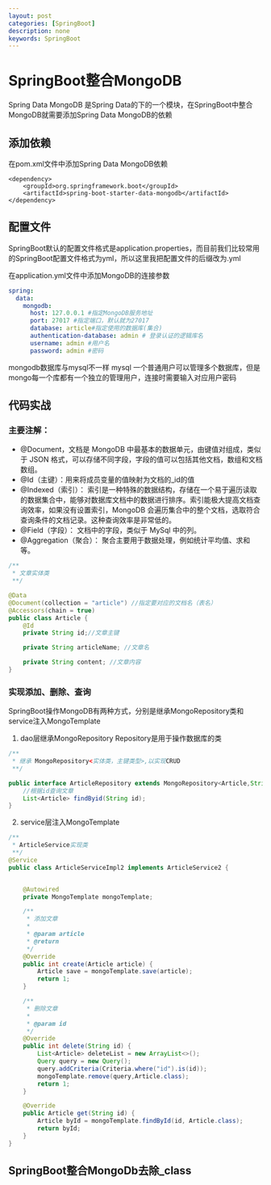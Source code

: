 ```yaml
---
layout: post
categories: [SpringBoot]
description: none
keywords: SpringBoot
---
```

# SpringBoot整合MongoDB
Spring Data MongoDB 是Spring Data的下的一个模块，在SpringBoot中整合MongoDB就需要添加Spring Data MongoDB的依赖

## 添加依赖
在pom.xml文件中添加Spring Data MongoDB依赖
```text
<dependency>
	<groupId>org.springframework.boot</groupId>
	<artifactId>spring-boot-starter-data-mongodb</artifactId>
</dependency>
```

## 配置文件
SpringBoot默认的配置文件格式是application.properties，而目前我们比较常用的SpringBoot配置文件格式为yml，所以这里我把配置文件的后缀改为.yml

在application.yml文件中添加MongoDB的连接参数
```yaml
spring:
  data:
    mongodb:
      host: 127.0.0.1 #指定MongoDB服务地址
      port: 27017 #指定端口，默认就为27017
      database: article#指定使用的数据库(集合)
      authentication-database: admin # 登录认证的逻辑库名
      username: admin #用户名
      password: admin #密码
```
mongodb数据库与mysql不一样 mysql 一个普通用户可以管理多个数据库，但是mongo每一个库都有一个独立的管理用户，连接时需要输入对应用户密码

## 代码实战
### 主要注解：
- @Document，文档是 MongoDB 中最基本的数据单元，由键值对组成，类似于 JSON 格式，可以存储不同字段，字段的值可以包括其他文档，数组和文档数组。
- @Id（主键）：用来将成员变量的值映射为文档的_id的值
- @Indexed（索引）： 索引是一种特殊的数据结构，存储在一个易于遍历读取的数据集合中，能够对数据库文档中的数据进行排序。索引能极大提高文档查询效率，如果没有设置索引，MongoDB 会遍历集合中的整个文档，选取符合查询条件的文档记录。这种查询效率是非常低的。
- @Field（字段）： 文档中的字段，类似于 MySql 中的列。
- @Aggregation（聚合）： 聚合主要用于数据处理，例如统计平均值、求和等。
```java
/**
 * 文章实体类
 **/

@Data
@Document(collection = "article") //指定要对应的文档名（表名）
@Accessors(chain = true)
public class Article {
    @Id
    private String id;//文章主键

    private String articleName; //文章名

    private String content; //文章内容
}

```

### 实现添加、删除、查询
SpringBoot操作MongoDB有两种方式，分别是继承MongoRepository类和service注入MongoTemplate

1. dao层继承MongoRepository
Repository是用于操作数据库的类
```java
/**
 * 继承 MongoRepository<实体类，主键类型>,以实现CRUD
 **/

public interface ArticleRepository extends MongoRepository<Article,String> {
	//根据id查询文章
    List<Article> findByid(String id);
}
```

2. service层注入MongoTemplate
```java
/**
 * ArticleService实现类
 **/
@Service
public class ArticleServiceImpl2 implements ArticleService2 {


    @Autowired
    private MongoTemplate mongoTemplate;

    /**
     * 添加文章
     *
     * @param article
     * @return
     */
    @Override
    public int create(Article article) {
        Article save = mongoTemplate.save(article);
        return 1;
    }

    /**
     * 删除文章
     *
     * @param id
     */
    @Override
    public int delete(String id) {
        List<Article> deleteList = new ArrayList<>();
        Query query = new Query();
        query.addCriteria(Criteria.where("id").is(id));
        mongoTemplate.remove(query,Article.class);
        return 1;
    }

    @Override
    public Article get(String id) {
        Article byId = mongoTemplate.findById(id, Article.class);
        return byId;
    }
}

```

## SpringBoot整合MongoDb去除_class

